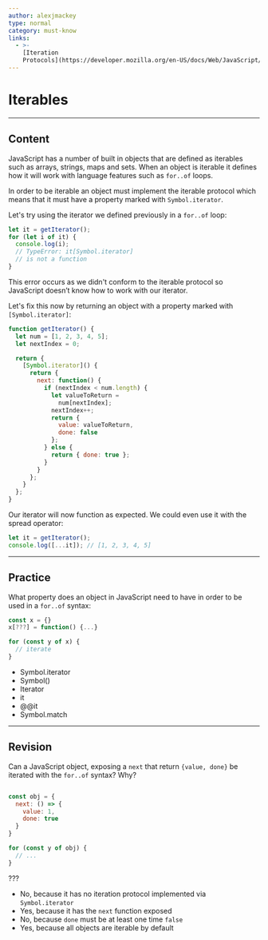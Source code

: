 ```yaml
---
author: alexjmackey
type: normal
category: must-know
links:
  - >-
    [Iteration
    Protocols](https://developer.mozilla.org/en-US/docs/Web/JavaScript/Reference/Iteration_protocols){documentation}
---
```


# Iterables


---

## Content

JavaScript has a number of built in objects that are defined as iterables such as arrays, strings, maps and sets. When an object is iterable it defines how it will work with language features such as `for..of` loops.

In order to be iterable an object must implement the iterable protocol which means that it must have a property marked with `Symbol.iterator`.

Let's try using the iterator we defined previously in a `for..of` loop:

```javascript
let it = getIterator();
for (let i of it) {
  console.log(i);
  // TypeError: it[Symbol.iterator]
  // is not a function
}
```

This error occurs as we didn't conform to the iterable protocol so JavaScript doesn’t know how to work with our iterator.

Let's fix this now by returning an object with a property marked with `[Symbol.iterator]`:

```javascript
function getIterator() {
  let num = [1, 2, 3, 4, 5];
  let nextIndex = 0;

  return {
    [Symbol.iterator]() {
      return {
        next: function() {
          if (nextIndex < num.length) {
            let valueToReturn =
              num[nextIndex];
            nextIndex++;
            return {
              value: valueToReturn,
              done: false
            };
          } else {
            return { done: true };
          }
        }
      };
    }
  };
}
```

Our iterator will now function as expected. We could even use it with the spread operator:

```javascript
let it = getIterator();
console.log([...it]); // [1, 2, 3, 4, 5]
```


---

## Practice

What property does an object in JavaScript need to have in order to be used in a `for..of` syntax:

```javascript
const x = {}
x[???] = function() {...}

for (const y of x) {
  // iterate
}
```

* Symbol.iterator
* Symbol()
* Iterator
* it
* @@it
* Symbol.match


---

## Revision

Can a JavaScript object, exposing a `next` that return `{value, done}` be iterated with the `for..of` syntax? Why?

```javascript

const obj = {
  next: () => {
    value: 1,
    done: true
  }
}

for (const y of obj) {
  // ...
}

```

???

* No, because it has no iteration protocol implemented via `Symbol.iterator`
* Yes, because it has the `next` function exposed
* No, because `done` must be at least one time `false`
* Yes, because all objects are iterable by default
